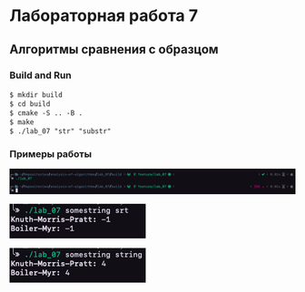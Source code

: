 # Лабораторная работа 7

## Алгоритмы сравнения с образцом

### Build and Run

```
$ mkdir build
$ cd build
$ cmake -S .. -B .
$ make
$ ./lab_07 "str" "substr"
```

### Примеры работы

![Пример1](img/zero_arg.png)

![Пример2](img/not_found.png)

![Пример3](img/good.png)
